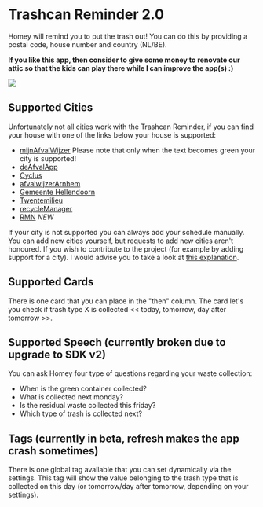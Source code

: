 # Trashcan Reminder 2.0
Homey will remind you to put the trash out! You can do this by providing a postal code, house number and country (NL/BE).

**If you like this app, then consider to give some money to renovate our attic so that the kids can play there while I can improve the app(s) :)**

[![](https://www.paypalobjects.com/en_US/i/btn/btn_donateCC_LG.gif)](https://paypal.me/RobertRaaijmakers/3)

## Supported Cities
Unfortunately not all cities work with the Trashcan Reminder, if you can find your house with one of the links below your house is supported:

- [mijnAfvalWijzer](http://www.mijnafvalwijzer.nl) Please note that only when the text becomes green your city is supported!
- [deAfvalApp](http://www.deafvalapp.nl/calendar/kalender_start.jsp)
- [Cyclus](http://afvalkalender.cyclusnv.nl/)
- [afvalwijzerArnhem](https://www.afvalwijzer-arnhem.nl)
- [Gemeente Hellendoorn](http://hellendoornafvalkalender.2go-mobile.com)
- [Twentemilieu](https://www.twentemilieu.nl)
- [recycleManager](http://www.recyclemanager.nl)
- [RMN](https://inzamelschema.rmn.nl/) *NEW*

If your city is not supported you can always add your schedule manually. You can add new cities yourself, but requests to add new cities aren't honoured. If you wish to contribute to the project (for example by adding support for a city). I would advise you to take a look at [this explanation](https://github.com/apstemmer/com.athom.trashchecker/blob/master/developers).

## Supported Cards
There is one card that you can place in the "then" column. The card let's you check if trash type X is collected << today, tomorrow, day after tomorrow >>.

## Supported Speech (currently broken due to upgrade to SDK v2)
You can ask Homey four type of questions regarding your waste collection:
- When is the green container collected?
- What is collected next monday?
- Is the residual waste collected this friday?
- Which type of trash is collected next?

## Tags (currently in beta, refresh makes the app crash sometimes)
There is one global tag available that you can set dynamically via the settings. This tag will show the value belonging to the trash type that is collected on this day (or tomorrow/day after tomorrow, depending on your settings).